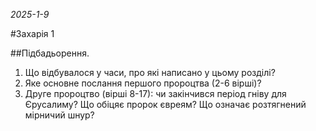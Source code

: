 _2025-1-9_

#Захарія 1

##Підбадьорення.
1. Що відбувалося у часи, про які написано у цьому розділі?
2. Яке основне послання першого пророцтва (2-6 вірші)?
3. Друге пророцтво (вірші 8-17): чи закінчився період гніву для Єрусалиму? Що обіцяє пророк євреям? Що означає розтягнений мірничий шнур?

